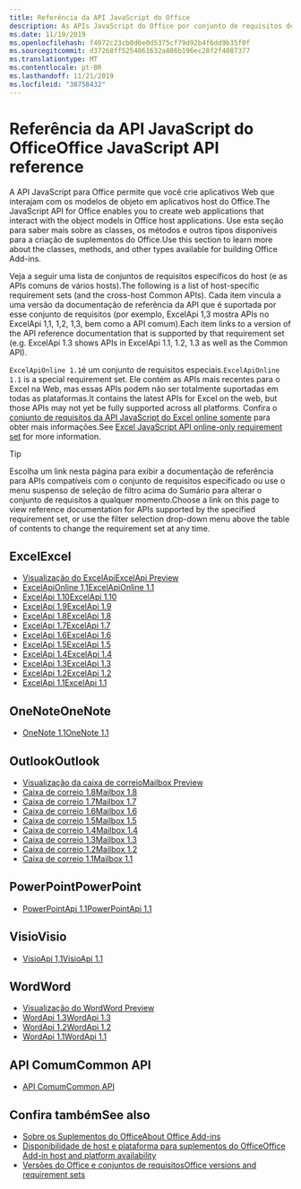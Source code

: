```yaml
---
title: Referência da API JavaScript do Office
description: As APIs JavaScript do Office por conjunto de requisitos de host
ms.date: 11/19/2019
ms.openlocfilehash: f4072c23cb0d6e0d5375cf79d92b4f6dd9b35f0f
ms.sourcegitcommit: d37268ff5254061632a886b196ec28f2f4087377
ms.translationtype: MT
ms.contentlocale: pt-BR
ms.lasthandoff: 11/21/2019
ms.locfileid: "38758432"
---
```

# <a name="office-javascript-api-reference"></a><span data-ttu-id="d6a19-103">Referência da API JavaScript do Office</span><span class="sxs-lookup"><span data-stu-id="d6a19-103">Office JavaScript API reference</span></span>

<span data-ttu-id="d6a19-104">A API JavaScript para Office permite que você crie aplicativos Web que interajam com os modelos de objeto em aplicativos host do Office.</span><span class="sxs-lookup"><span data-stu-id="d6a19-104">The JavaScript API for Office enables you to create web applications that interact with the object models in Office host applications.</span></span> <span data-ttu-id="d6a19-105">Use esta seção para saber mais sobre as classes, os métodos e outros tipos disponíveis para a criação de suplementos do Office.</span><span class="sxs-lookup"><span data-stu-id="d6a19-105">Use this section to learn more about the classes, methods, and other types available for building Office Add-ins.</span></span>

<span data-ttu-id="d6a19-106">Veja a seguir uma lista de conjuntos de requisitos específicos do host (e as APIs comuns de vários hosts).</span><span class="sxs-lookup"><span data-stu-id="d6a19-106">The following is a list of host-specific requirement sets (and the cross-host Common APIs).</span></span> <span data-ttu-id="d6a19-107">Cada item vincula a uma versão da documentação de referência da API que é suportada por esse conjunto de requisitos (por exemplo, ExcelApi 1,3 mostra APIs no ExcelApi 1,1, 1,2, 1,3, bem como a API comum).</span><span class="sxs-lookup"><span data-stu-id="d6a19-107">Each item links to a version of the API reference documentation that is supported by that requirement set (e.g. ExcelApi 1.3 shows APIs in ExcelApi 1.1, 1.2, 1.3 as well as the Common API).</span></span>

<span data-ttu-id="d6a19-108">`ExcelApiOnline 1.1`é um conjunto de requisitos especiais.</span><span class="sxs-lookup"><span data-stu-id="d6a19-108">`ExcelApiOnline 1.1` is a special requirement set.</span></span> <span data-ttu-id="d6a19-109">Ele contém as APIs mais recentes para o Excel na Web, mas essas APIs podem não ser totalmente suportadas em todas as plataformas.</span><span class="sxs-lookup"><span data-stu-id="d6a19-109">It contains the latest APIs for Excel on the web, but those APIs may not yet be fully supported across all platforms.</span></span> <span data-ttu-id="d6a19-110">Confira o [conjunto de requisitos da API JavaScript do Excel online somente](/office/dev/add-ins/reference/requirement-sets/excel-api-online-requirement-set) para obter mais informações.</span><span class="sxs-lookup"><span data-stu-id="d6a19-110">See [Excel JavaScript API online-only requirement set](/office/dev/add-ins/reference/requirement-sets/excel-api-online-requirement-set) for more information.</span></span>

> [!TIP]
> <span data-ttu-id="d6a19-111">Escolha um link nesta página para exibir a documentação de referência para APIs compatíveis com o conjunto de requisitos especificado ou use o menu suspenso de seleção de filtro acima do Sumário para alterar o conjunto de requisitos a qualquer momento.</span><span class="sxs-lookup"><span data-stu-id="d6a19-111">Choose a link on this page to view reference documentation for APIs supported by the specified requirement set, or use the filter selection drop-down menu above the table of contents to change the requirement set at any time.</span></span>

## <a name="excel"></a><span data-ttu-id="d6a19-112">Excel</span><span class="sxs-lookup"><span data-stu-id="d6a19-112">Excel</span></span>

- [<span data-ttu-id="d6a19-113">Visualização do ExcelApi</span><span class="sxs-lookup"><span data-stu-id="d6a19-113">ExcelApi Preview</span></span>](/javascript/api/excel?view=excel-js-preview)
- [<span data-ttu-id="d6a19-114">ExcelApiOnline 1,1</span><span class="sxs-lookup"><span data-stu-id="d6a19-114">ExcelApiOnline 1.1</span></span>](/javascript/api/excel?view=excel-js-online)
- [<span data-ttu-id="d6a19-115">ExcelApi 1.10</span><span class="sxs-lookup"><span data-stu-id="d6a19-115">ExcelApi 1.10</span></span>](/javascript/api/excel?view=excel-js-1.10)
- [<span data-ttu-id="d6a19-116">ExcelApi 1.9</span><span class="sxs-lookup"><span data-stu-id="d6a19-116">ExcelApi 1.9</span></span>](/javascript/api/excel?view=excel-js-1.9)
- [<span data-ttu-id="d6a19-117">ExcelApi 1.8</span><span class="sxs-lookup"><span data-stu-id="d6a19-117">ExcelApi 1.8</span></span>](/javascript/api/excel?view=excel-js-1.8)
- [<span data-ttu-id="d6a19-118">ExcelApi 1.7</span><span class="sxs-lookup"><span data-stu-id="d6a19-118">ExcelApi 1.7</span></span>](/javascript/api/excel?view=excel-js-1.7)
- [<span data-ttu-id="d6a19-119">ExcelApi 1.6</span><span class="sxs-lookup"><span data-stu-id="d6a19-119">ExcelApi 1.6</span></span>](/javascript/api/excel?view=excel-js-1.6)
- [<span data-ttu-id="d6a19-120">ExcelApi 1.5</span><span class="sxs-lookup"><span data-stu-id="d6a19-120">ExcelApi 1.5</span></span>](/javascript/api/excel?view=excel-js-1.5)
- [<span data-ttu-id="d6a19-121">ExcelApi 1.4</span><span class="sxs-lookup"><span data-stu-id="d6a19-121">ExcelApi 1.4</span></span>](/javascript/api/excel?view=excel-js-1.4)
- [<span data-ttu-id="d6a19-122">ExcelApi 1.3</span><span class="sxs-lookup"><span data-stu-id="d6a19-122">ExcelApi 1.3</span></span>](/javascript/api/excel?view=excel-js-1.3)
- [<span data-ttu-id="d6a19-123">ExcelApi 1.2</span><span class="sxs-lookup"><span data-stu-id="d6a19-123">ExcelApi 1.2</span></span>](/javascript/api/excel?view=excel-js-1.2)
- [<span data-ttu-id="d6a19-124">ExcelApi 1.1</span><span class="sxs-lookup"><span data-stu-id="d6a19-124">ExcelApi 1.1</span></span>](/javascript/api/excel?view=excel-js-1.1)

## <a name="onenote"></a><span data-ttu-id="d6a19-125">OneNote</span><span class="sxs-lookup"><span data-stu-id="d6a19-125">OneNote</span></span>

- [<span data-ttu-id="d6a19-126">OneNote 1,1</span><span class="sxs-lookup"><span data-stu-id="d6a19-126">OneNote 1.1</span></span>](/javascript/api/onenote?view=onenote-js-1.1)

## <a name="outlook"></a><span data-ttu-id="d6a19-127">Outlook</span><span class="sxs-lookup"><span data-stu-id="d6a19-127">Outlook</span></span>

- [<span data-ttu-id="d6a19-128">Visualização da caixa de correio</span><span class="sxs-lookup"><span data-stu-id="d6a19-128">Mailbox Preview</span></span>](/javascript/api/outlook?view=outlook-js-preview)
- [<span data-ttu-id="d6a19-129">Caixa de correio 1.8</span><span class="sxs-lookup"><span data-stu-id="d6a19-129">Mailbox 1.8</span></span>](/javascript/api/outlook?view=outlook-js-1.8)
- [<span data-ttu-id="d6a19-130">Caixa de correio 1.7</span><span class="sxs-lookup"><span data-stu-id="d6a19-130">Mailbox 1.7</span></span>](/javascript/api/outlook?view=outlook-js-1.7)
- [<span data-ttu-id="d6a19-131">Caixa de correio 1.6</span><span class="sxs-lookup"><span data-stu-id="d6a19-131">Mailbox 1.6</span></span>](/javascript/api/outlook?view=outlook-js-1.6)
- [<span data-ttu-id="d6a19-132">Caixa de correio 1.5</span><span class="sxs-lookup"><span data-stu-id="d6a19-132">Mailbox 1.5</span></span>](/javascript/api/outlook?view=outlook-js-1.5)
- [<span data-ttu-id="d6a19-133"> Caixa de correio 1.4</span><span class="sxs-lookup"><span data-stu-id="d6a19-133">Mailbox 1.4</span></span>](/javascript/api/outlook?view=outlook-js-1.4)
- [<span data-ttu-id="d6a19-134"> Caixa de correio 1.3</span><span class="sxs-lookup"><span data-stu-id="d6a19-134">Mailbox 1.3</span></span>](/javascript/api/outlook?view=outlook-js-1.3)
- [<span data-ttu-id="d6a19-135">Caixa de correio 1.2</span><span class="sxs-lookup"><span data-stu-id="d6a19-135">Mailbox 1.2</span></span>](/javascript/api/outlook?view=outlook-js-1.2)
- [<span data-ttu-id="d6a19-136"> Caixa de correio 1.1</span><span class="sxs-lookup"><span data-stu-id="d6a19-136">Mailbox 1.1</span></span>](/javascript/api/outlook?view=outlook-js-1.1)

## <a name="powerpoint"></a><span data-ttu-id="d6a19-137">PowerPoint</span><span class="sxs-lookup"><span data-stu-id="d6a19-137">PowerPoint</span></span>

- [<span data-ttu-id="d6a19-138">PowerPointApi 1.1</span><span class="sxs-lookup"><span data-stu-id="d6a19-138">PowerPointApi 1.1</span></span>](/javascript/api/powerpoint?view=powerpoint-js-1.1)

## <a name="visio"></a><span data-ttu-id="d6a19-139">Visio</span><span class="sxs-lookup"><span data-stu-id="d6a19-139">Visio</span></span>

- [<span data-ttu-id="d6a19-140">VisioApi 1,1</span><span class="sxs-lookup"><span data-stu-id="d6a19-140">VisioApi 1.1</span></span>](/javascript/api/visio?view=visio-js-1.1)

## <a name="word"></a><span data-ttu-id="d6a19-141">Word</span><span class="sxs-lookup"><span data-stu-id="d6a19-141">Word</span></span>

- [<span data-ttu-id="d6a19-142">Visualização do Word</span><span class="sxs-lookup"><span data-stu-id="d6a19-142">Word Preview</span></span>](/javascript/api/word?view=word-js-preview)
- [<span data-ttu-id="d6a19-143">WordApi 1.3</span><span class="sxs-lookup"><span data-stu-id="d6a19-143">WordApi 1.3</span></span>](/javascript/api/word?view=word-js-1.3)
- [<span data-ttu-id="d6a19-144">WordApi 1.2</span><span class="sxs-lookup"><span data-stu-id="d6a19-144">WordApi 1.2</span></span>](/javascript/api/word?view=word-js-1.2)
- [<span data-ttu-id="d6a19-145">WordApi 1.1</span><span class="sxs-lookup"><span data-stu-id="d6a19-145">WordApi 1.1</span></span>](/javascript/api/word?view=word-js-1.1)

## <a name="common-api"></a><span data-ttu-id="d6a19-146">API Comum</span><span class="sxs-lookup"><span data-stu-id="d6a19-146">Common API</span></span>

- [<span data-ttu-id="d6a19-147">API Comum</span><span class="sxs-lookup"><span data-stu-id="d6a19-147">Common API</span></span>](/javascript/api/office?view=common-js)

## <a name="see-also"></a><span data-ttu-id="d6a19-148">Confira também</span><span class="sxs-lookup"><span data-stu-id="d6a19-148">See also</span></span>

- [<span data-ttu-id="d6a19-149">Sobre os Suplementos do Office</span><span class="sxs-lookup"><span data-stu-id="d6a19-149">About Office Add-ins</span></span>](/office/dev/add-ins/overview)
- [<span data-ttu-id="d6a19-150">Disponibilidade de host e plataforma para suplementos do Office</span><span class="sxs-lookup"><span data-stu-id="d6a19-150">Office Add-in host and platform availability</span></span>](/office/dev/add-ins/overview/office-add-in-availability)
- [<span data-ttu-id="d6a19-151">Versões do Office e conjuntos de requisitos</span><span class="sxs-lookup"><span data-stu-id="d6a19-151">Office versions and requirement sets</span></span>](/office/dev/add-ins/develop/office-versions-and-requirement-sets)
